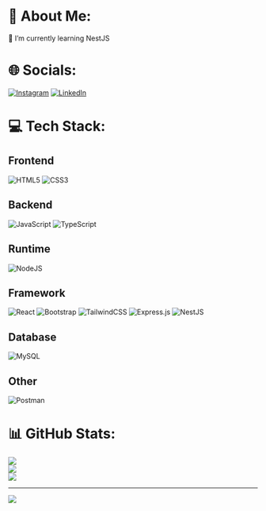 # 💫 About Me:
🌱 I’m currently learning NestJS


# 🌐 Socials:
[![Instagram](https://img.shields.io/badge/Instagram-%23E4405F.svg?logo=Instagram&logoColor=white)](https://instagram.com/tlg69.fadhil) 
[![LinkedIn](https://img.shields.io/badge/LinkedIn-%230077B5.svg?logo=linkedin&logoColor=white)](https://linkedin.com/in/muhammad-fadhil-kholaf-7b1a7a270) 

# 💻 Tech Stack:
## Frontend
![HTML5](https://img.shields.io/badge/html5-%23E34F26.svg?style=for-the-badge&logo=html5&logoColor=white) 
![CSS3](https://img.shields.io/badge/css3-%231572B6.svg?style=for-the-badge&logo=css3&logoColor=white) 

## Backend
![JavaScript](https://img.shields.io/badge/javascript-%23323330.svg?style=for-the-badge&logo=javascript&logoColor=%23F7DF1E) 
![TypeScript](https://img.shields.io/badge/typescript-%23007ACC.svg?style=for-the-badge&logo=typescript&logoColor=white) 

## Runtime
![NodeJS](https://img.shields.io/badge/node.js-6DA55F?style=for-the-badge&logo=node.js&logoColor=white) 

## Framework
![React](https://img.shields.io/badge/react-%2320232a.svg?style=for-the-badge&logo=react&logoColor=%2361DAFB) 
![Bootstrap](https://img.shields.io/badge/bootstrap-%238511FA.svg?style=for-the-badge&logo=bootstrap&logoColor=white) 
![TailwindCSS](https://img.shields.io/badge/tailwindcss-%2338B2AC.svg?style=for-the-badge&logo=tailwind-css&logoColor=white)
![Express.js](https://img.shields.io/badge/express.js-%23404d59.svg?style=for-the-badge&logo=express&logoColor=%2361DAFB) 
![NestJS](https://img.shields.io/badge/nestjs-%23E0234E.svg?style=for-the-badge&logo=nestjs&logoColor=white) 

## Database
![MySQL](https://img.shields.io/badge/mysql-%2300000f.svg?style=for-the-badge&logo=mysql&logoColor=white) 

## Other
![Postman](https://img.shields.io/badge/Postman-FF6C37?style=for-the-badge&logo=postman&logoColor=white) 



# 📊 GitHub Stats:
![](https://github-readme-stats.vercel.app/api?username=FadhilKholaf&theme=dark&hide_border=false&include_all_commits=false&count_private=false)<br/>
![](https://github-readme-streak-stats.herokuapp.com/?user=FadhilKholaf&theme=dark&hide_border=false)<br/>
![](https://github-readme-stats.vercel.app/api/top-langs/?username=FadhilKholaf&theme=dark&hide_border=false&include_all_commits=false&count_private=false&layout=compact)

---
[![](https://visitcount.itsvg.in/api?id=FadhilKholaf&icon=5&color=10)](https://visitcount.itsvg.in)

<!-- Proudly created with GPRM ( https://gprm.itsvg.in ) -->

